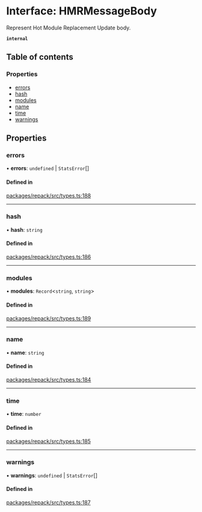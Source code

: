 # Interface: HMRMessageBody

Represent Hot Module Replacement Update body.

**`internal`**

## Table of contents

### Properties

- [errors](./HMRMessageBody.md#errors)
- [hash](./HMRMessageBody.md#hash)
- [modules](./HMRMessageBody.md#modules)
- [name](./HMRMessageBody.md#name)
- [time](./HMRMessageBody.md#time)
- [warnings](./HMRMessageBody.md#warnings)

## Properties

### errors

• **errors**: `undefined` \| `StatsError`[]

#### Defined in

[packages/repack/src/types.ts:188](https://github.com/callstack/repack/blob/1d9a1bb/packages/repack/src/types.ts#L188)

___

### hash

• **hash**: `string`

#### Defined in

[packages/repack/src/types.ts:186](https://github.com/callstack/repack/blob/1d9a1bb/packages/repack/src/types.ts#L186)

___

### modules

• **modules**: `Record`<`string`, `string`\>

#### Defined in

[packages/repack/src/types.ts:189](https://github.com/callstack/repack/blob/1d9a1bb/packages/repack/src/types.ts#L189)

___

### name

• **name**: `string`

#### Defined in

[packages/repack/src/types.ts:184](https://github.com/callstack/repack/blob/1d9a1bb/packages/repack/src/types.ts#L184)

___

### time

• **time**: `number`

#### Defined in

[packages/repack/src/types.ts:185](https://github.com/callstack/repack/blob/1d9a1bb/packages/repack/src/types.ts#L185)

___

### warnings

• **warnings**: `undefined` \| `StatsError`[]

#### Defined in

[packages/repack/src/types.ts:187](https://github.com/callstack/repack/blob/1d9a1bb/packages/repack/src/types.ts#L187)
